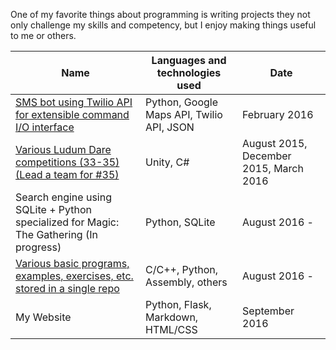 One of my favorite things about programming is writing projects they not only
challenge my skills and competency, but I enjoy making things useful to me or
others.

| Name                                                          | Languages and technologies used           | Date                                   |
|---------------------------------------------------------------|-------------------------------------------|----------------------------------------|
| [SMS bot using Twilio API for extensible command I/O interface](https://github.com/keithstellyes/Seams-Bot) | Python, Google Maps API, Twilio API, JSON | February 2016                          |
| [Various Ludum Dare competitions (33-35) (Lead a team for #35)](http://ludumdare.com/compo/author/broiledvictory/)                       | Unity, C#                                 | August 2015, December 2015, March 2016 |
| Search engine using SQLite + Python specialized for Magic: The Gathering (In progress)| Python, SQLite | August 2016 - 
| [Various basic programs, examples, exercises, etc. stored in a single repo](https://github.com/keithstellyes/misc) | C/C++, Python, Assembly, others| August 2016 -|
| My Website                                                    | Python, Flask, Markdown, HTML/CSS         | September 2016                         |
